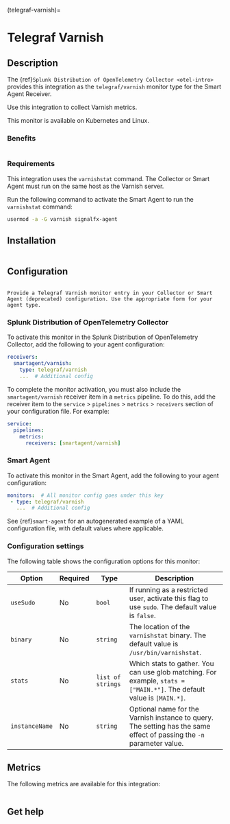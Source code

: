 (telegraf-varnish)=

# Telegraf Varnish
<meta name="description" content="Use this Splunk Observability Cloud integration for the Telegraf Varnish monitor. See benefits, install, configuration, and metrics">

## Description

The {ref}`Splunk Distribution of OpenTelemetry Collector <otel-intro>` provides this integration as the `telegraf/varnish` monitor type for the Smart Agent Receiver. 

Use this integration to collect Varnish metrics.

This monitor is available on Kubernetes and Linux.

### Benefits

```{include} /_includes/benefits.md
```

### Requirements 

This integration uses the `varnishstat` command. The Collector or Smart Agent must run on the same host as the Varnish server.

Run the following command to activate the Smart Agent to run the `varnishstat` command:

```bash
usermod -a -G varnish signalfx-agent
```

##  Installation

```{include} /_includes/collector-installation-linux.md
```

## Configuration

```{include} /_includes/configuration.md
```

```{note}
Provide a Telegraf Varnish monitor entry in your Collector or Smart Agent (deprecated) configuration. Use the appropriate form for your agent type.
```

### Splunk Distribution of OpenTelemetry Collector

To activate this monitor in the Splunk Distribution of OpenTelemetry Collector, add the following to your agent configuration:

```yaml
receivers:
  smartagent/varnish:
    type: telegraf/varnish
    ...  # Additional config
```

To complete the monitor activation, you must also include the `smartagent/varnish` receiver item in a `metrics` pipeline. To do this, add the receiver item to the `service` > `pipelines` > `metrics` > `receivers` section of your configuration file. For example:

```yaml
service:
  pipelines:
    metrics:
      receivers: [smartagent/varnish]
```

### Smart Agent

To activate this monitor in the Smart Agent, add the following to your agent configuration:

```yaml
monitors:  # All monitor config goes under this key
 - type: telegraf/varnish
   ...  # Additional config
```

See {ref}`smart-agent` for an autogenerated example of a YAML configuration file, with default values where applicable.

### Configuration settings

The following table shows the configuration options for this monitor:

| Option| Required | Type | Description |
| --- | --- | --- | --- |
| `useSudo` | No | `bool` | If running as a restricted user, activate this flag to use `sudo`. The default value is `false`. |
| `binary` | No | `string` | The location of the `varnishstat` binary.  The default value is `/usr/bin/varnishstat`. |
| `stats` | No | `list of strings` | Which stats to gather. You can use glob matching. For example, `stats = ["MAIN.*"]`. The default value is `[MAIN.*]`. |
| `instanceName` | No | `string` | Optional name for the Varnish instance to query. The setting has the same effect of passing the `-n` parameter value. |

## Metrics

The following metrics are available for this integration:

<div class="metrics-yaml" url="https://raw.githubusercontent.com/signalfx/signalfx-agent/main/pkg/monitors/telegraf/monitors/varnish/metadata.yaml"></div>

```{include} /_includes/metric-defs.md
```

## Get help

```{include} /_includes/troubleshooting.md
```